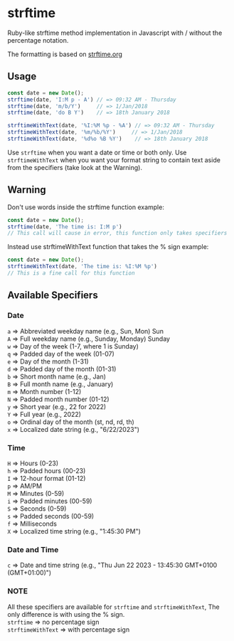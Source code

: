 # strftime

Ruby-like strftime method implementation in Javascript with / without the percentage notation.

The formatting is based on [strftime.org](https://strftime.org/)

## Usage

```js
const date = new Date();
strftime(date, 'I:M p - A') // => 09:32 AM - Thursday
strftime(date, 'm/b/Y')     // => 1/Jan/2018
strftime(date, 'do B Y')    // => 18th January 2018

strftimeWithText(date, '%I:%M %p - %A') // => 09:32 AM - Thursday
strftimeWithText(date, '%m/%b/%Y')     // => 1/Jan/2018
strftimeWithText(date, '%d%o %B %Y')    // => 18th January 2018
```
Use `strftime` when you want a date or time or both only.
Use `strftimeWithText` when you want your format string to contain text aside from the specifiers (take look at the Warning).


## Warning

Don't use words inside the strftime function
example: 
```js
const date = new Date();
strftime(date, 'The time is: I:M p') 
// This call will cause in error, this function only takes specifiers
```

Instead use strftimeWithText function that takes the % sign
example:
```js
const date = new Date();
strftimeWithText(date, 'The time is: %I:%M %p') 
// This is a fine call for this function 
```

## Available Specifiers

### Date 
  `a` => Abbreviated weekday name (e.g., Sun, Mon)	Sun<br>
  `A` => Full weekday name (e.g., Sunday, Monday)	Sunday<br>
  `w` => Day of the week (1-7, where 1 is Sunday)<br>
  `q` => Padded day of the week (01-07)<br>
  `e` => Day of the month (1-31)<br>
  `d` => Padded day of the month (01-31)<br>
  `b` => Short month name (e.g., Jan)<br>
  `B` => Full month name (e.g., January)<br>
  `m` => Month number (1-12)<br>
  `N` => Padded month number (01-12)<br>
  `y` => Short year (e.g., 22 for 2022)<br>
  `Y` => Full year (e.g., 2022)<br>
  `o` => Ordinal day of the month (st, nd, rd, th)<br>
  `x` => Localized date string (e.g., "6/22/2023")<br>

### Time
  `H` => Hours (0-23)<br>
  `h` => Padded hours (00-23)<br>
  `I` => 12-hour format (01-12)<br>
  `p` => AM/PM<br>
  `M` => Minutes (0-59)<br>
  `i` => Padded minutes (00-59)<br>
  `S` => Seconds (0-59)<br>
  `s` => Padded seconds (00-59)<br>
  `f` => Milliseconds<br>
  `X` => Localized time string (e.g., "1:45:30 PM")<br>

### Date and Time
  `c` => Date and time string (e.g., "Thu Jun 22 2023 - 13:45:30 GMT+0100 (GMT+01:00)")<br>

### NOTE
All these specifiers are available for `strftime` and `strftimeWithText`,
The only difference is with using the % sign.<br>
`strftime`         => no percentage sign<br>
`strftimeWithText` => with percentage sign


